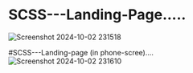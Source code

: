# SCSS---Landing-Page.....
![Screenshot 2024-10-02 231518](https://github.com/user-attachments/assets/5dcf49d9-c9b0-45bd-8fb6-49c899cac146)


#SCSS---Landing-page (in phone-scree)....
![Screenshot 2024-10-02 231610](https://github.com/user-attachments/assets/988f42df-5eb7-4d5f-a746-7e9f22e779ce)
